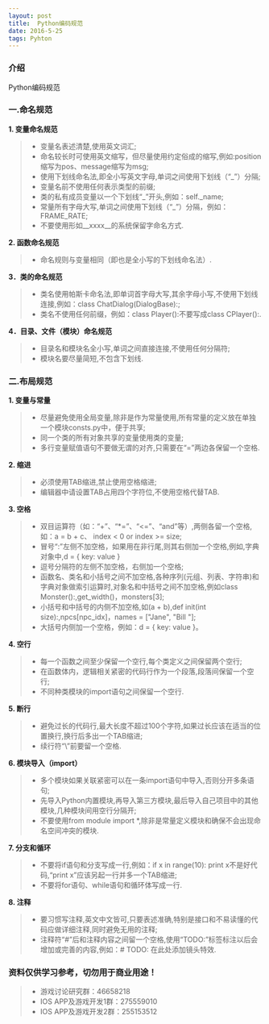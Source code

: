 ```yaml
---
layout: post
title:  Python编码规范
date: 2016-5-25
tags: Pyhton
---
```



### 介绍

Python编码规范


### 一.命名规范

**1. 变量命名规范**

> * 变量名表述清楚,使用英文词汇;
> * 命名较长时可使用英文缩写，但尽量使用约定俗成的缩写,例如:position缩写为pos、message缩写为msg;
> * 使用下划线命名法,即全小写英文字母,单词之间使用下划线（“_”）分隔;
> * 变量名前不使用任何表示类型的前缀;
> * 类的私有成员变量以一个下划线“_”开头,例如：self._name;
> * 常量所有字母大写,单词之间使用下划线（“_”）分隔，例如：FRAME_RATE;
> * 不要使用形如__xxxx__的系统保留字命名方式.


**2. 函数命名规范**

> * 命名规则与变量相同（即也是全小写的下划线命名法）.

**3．类的命名规范**

> * 类名使用帕斯卡命名法,即单词首字母大写,其余字母小写,不使用下划线连接,例如：class ChatDialog(DialogBase):;
> * 类名不使用任何前缀，例如：class Player():不要写成class CPlayer():.


**4．目录、文件（模块）命名规范**

> * 目录名和模块名全小写,单词之间直接连接,不使用任何分隔符;
> * 模块名要尽量简短,不包含下划线.

### 二.布局规范

**1. 变量与常量**


> * 尽量避免使用全局变量,除非是作为常量使用,所有常量的定义放在单独一个模块consts.py中，便于共享;
> * 同一个类的所有对象共享的变量使用类的变量;
> * 多行变量赋值语句不要做无谓的对齐,只需要在“=”两边各保留一个空格.

**2.	缩进**

> * 必须使用TAB缩进,禁止使用空格缩进;
> * 编辑器中请设置TAB占用四个字符位,不使用空格代替TAB.

**3. 空格**

> * 双目运算符（如：“+”、“*=”、“<=”、“and”等）,两侧各留一个空格,如：a = b + c、 index < 0 or index >= size;
> * 冒号“:”左侧不加空格，如果用在非行尾,则其右侧加一个空格,例如,字典对象中,d = { key: value }
> * 逗号分隔符的左侧不加空格，右侧加一个空格;
> * 函数名、类名和小括号之间不加空格,各种序列(元组、列表、字符串)和字典对象做索引运算时,对象名和中括号之间不加空格,例如class Monster():,get_width()，monsters[3];
> * 小括号和中括号的内侧不加空格,如(a + b),def init(int size):,npcs[npc_idx]，names = ["Jane", "Bill "];
> * 大括号内侧加一个空格，例如：d = { key: value }。

**4. 空行**

> * 每一个函数之间至少保留一个空行,每个类定义之间保留两个空行;
> * 在函数体内，逻辑相关紧密的代码行作为一个段落,段落间保留一个空行;
> * 不同种类模块的import语句之间保留一个空行.

**5. 断行**

> * 避免过长的代码行,最大长度不超过100个字符,如果过长应该在适当的位置换行,换行后多出一个TAB缩进;
> * 续行符“\”前要留一个空格.

**6. 模块导入（import）**

> * 多个模块如果关联紧密可以在一条import语句中导入,否则分开多条语句;
> * 先导入Python内置模块,再导入第三方模块,最后导入自己项目中的其他模块,几种模块间用空行分隔开;
> * 不要使用from module import *,除非是常量定义模块和确保不会出现命名空间冲突的模块.

**7. 分支和循环**

> * 不要将if语句和分支写成一行,例如：if x in range(10): print x不是好代码,“print x”应该另起一行并多一个TAB缩进;
> * 不要将for语句、while语句和循环体写成一行.

**8. 注释**

> * 要习惯写注释,英文中文皆可,只要表述准确,特别是接口和不易读懂的代码应做详细注释,同时避免无用的注释;
> * 注释符“#”后和注释内容之间留一个空格,使用“TODO:”标签标注以后会增加或完善的内容,例如：# TODO: 在此处添加镜头特效.


### 资料仅供学习参考，切勿用于商业用途！


> * 游戏讨论研究群：46658218
> * IOS APP及游戏开发1群：275559010
> * IOS APP及游戏开发2群：255153512

